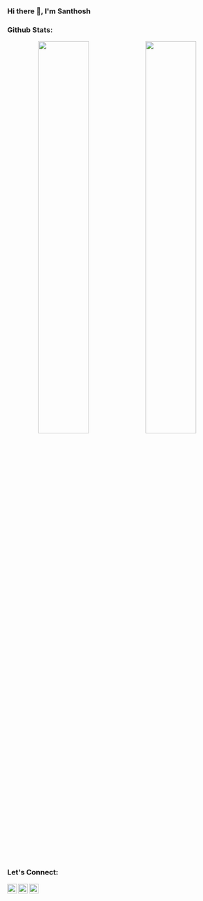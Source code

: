### Hi there 👋, I'm Santhosh





<!-- [![@kong123's Holopin board](https://holopin.me/kong123)](https://holopin.io/@kong123) -->
### Github Stats:

<p align="center">
      <img width="48%" src="https://github-readme-streak-stats.herokuapp.com/?user=santhos-13&theme=dark" />

  <img width="48%" src="https://github-readme-stats.vercel.app/api?username=santhos-13&show_icons=true&hide_border=true&theme=dark" />
  
<!--   [![GitHub Streak](https://streak-stats.demolab.com/?user=santhos-13)](https://git.io/streak-stats) -->



  </p>
<!--   ![GitHub Streak](https://github-readme-streak-stats.herokuapp.com/?user=santhos-13) -->

### Let's Connect:

  <p align="center">
        <a target="_blank" href="https://www.instagram.com/santhoshh03/">
          <img align="left" alt="Instagram" width="22px" src="https://cdn.jsdelivr.net/npm/simple-icons@v3/icons/instagram.svg" />
        </a>
        <a target="_blank" href="https://dev.to/santhosh13">
          <img align="left" alt="Devto" width="22px" src="https://cdn.jsdelivr.net/npm/simple-icons@v3/icons/dev-dot-to.svg" />
        </a>
        <a target="_blank" href="mailto:santhoshkumarb1303@gmail.com">
          <img align="left" alt="Gmail" width="22px" src="https://cdn.jsdelivr.net/npm/simple-icons@v3/icons/gmail.svg" />
        </a>
  </p>
  

  







